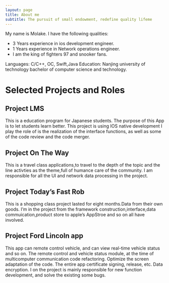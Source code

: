 ```yaml
---
layout: page
title: About me
subtitle: The pursuit of small endowment, redefine quality lifeme
---
```


My name is Molake. I have the following qualities:

- 3 Years experience in ios development engineer.
- 1 Years experience in Network operations engineer.
- I am the king of fighters 97 and snooker fans.

Languages: C/C++, OC, Swift,Java
Education:
Nanjing university of technology bachelor of computer science and technology.

# Selected Projects and Roles

## Project  LMS
This is a education program for Japanese students. The purpose of this App is to let students learn better.
This project is using IOS native development
I play the role of is the realization of the interface functions, as well as some of the code review and the code merger.

## Project On The Way
This is a travel class applications,to travel to the depth of the topic and the line activties as the theme,full of humance care of the community.
I am responsible for all the UI and network data processing in the project.

## Project  Today’s Fast Rob
This is a shopping class project lasted for eight months.Data from their own goods.
I’m in the project from the framework construction,interface,data commuication,product store to apple’s AppStroe and so on all have involved.

## Project Ford Lincoln app
This app can remote control vehicle, and can view real-time vehicle status and so on.
The remote control and vehicle status module, at the time of multicomputer communication code refactoring.
Optimize the screen adaptation of the code.
The entire app certificate signing, release, etc.
Data encryption.
I on the project is mainly responsible for new function development, and solve the existing some bugs.
